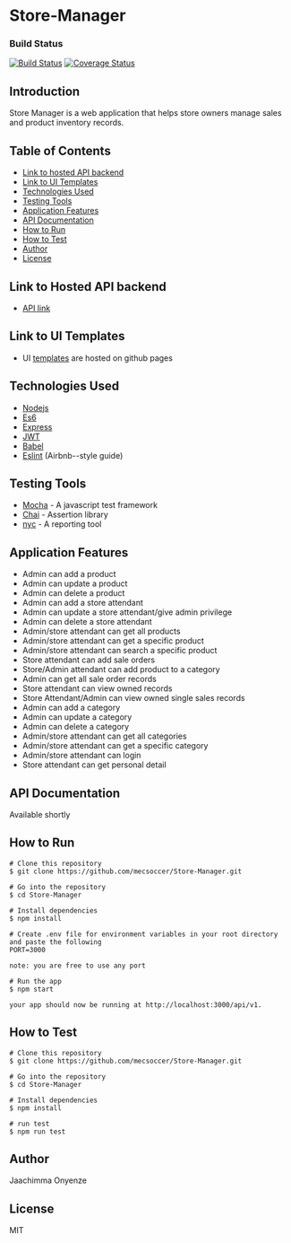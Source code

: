 # Store-Manager


### Build Status

[![Build Status](https://travis-ci.com/mecsoccer/Store-Manager.svg?branch=develop)](https://travis-ci.com/mecsoccer/Store-Manager)
[![Coverage Status](https://coveralls.io/repos/github/mecsoccer/Store-Manager/badge.svg?branch=develop)](https://coveralls.io/github/mecsoccer/Store-Manager?branch=develop)


## Introduction

Store Manager is a web application that helps store owners manage sales and product inventory records.


## Table of Contents

* [Link to hosted API backend](#Link-to-hosted-api-backend)
* [Link to UI Templates](#link-to-ui-templates)
* [Technologies Used](#technologies-used)
* [Testing Tools](#testing-tools)
* [Application Features](#application-features)
* [API Documentation](#api-documentation)
* [How to Run](#how-to-run)
* [How to Test](#how-to-test)
* [Author](#author)
* [License](#license) 


## Link to Hosted API backend

* [API link](https://stark-crag-43885.herokuapp.com/api/v1)


## Link to UI Templates

* UI [templates](https://mecsoccer.github.io/Store-Manager/) are hosted on github pages


## Technologies Used

* [Nodejs](https://nodejs.org/en/)
* [Es6](https://es6.io/)
* [Express](https://expressjs.com)
* [JWT](https://www.npmjs.com/package/jsonwebtoken)
* [Babel](https://babeljs.io)
* [Eslint](https://eslint.org) (Airbnb--style guide)


## Testing Tools

* [Mocha](https://mochajs.org) - A javascript test framework
* [Chai](https://www.chaijs.com) - Assertion library
* [nyc](https://www.npmjs.com/package/nyc) - A reporting tool


## Application Features

* Admin can add a product
* Admin can update a product
* Admin can delete a product
* Admin can add a store attendant
* Admin can update a store attendant/give admin privilege
* Admin can delete a store attendant
* Admin/store attendant can get all products
* Admin/store attendant can get a specific product
* Admin/store attendant can search a specific product
* Store attendant can add sale orders
* Store/Admin attendant can add product to a category
* Admin can get all sale order records
* Store attendant can view owned records
* Store Attendant/Admin can view owned single sales records
* Admin can add a category
* Admin can update a category
* Admin can delete a category
* Admin/store attendant can get all categories
* Admin/store attendant can get a specific category
* Admin/store attendant can login
* Store attendant can get personal detail


## API Documentation
Available shortly


## How to Run

```
# Clone this repository
$ git clone https://github.com/mecsoccer/Store-Manager.git

# Go into the repository
$ cd Store-Manager

# Install dependencies
$ npm install

# Create .env file for environment variables in your root directory and paste the following
PORT=3000

note: you are free to use any port

# Run the app
$ npm start

your app should now be running at http://localhost:3000/api/v1.
```


## How to Test

```
# Clone this repository
$ git clone https://github.com/mecsoccer/Store-Manager.git

# Go into the repository
$ cd Store-Manager

# Install dependencies
$ npm install

# run test
$ npm run test
```


## Author
Jaachimma Onyenze


## License
MIT
